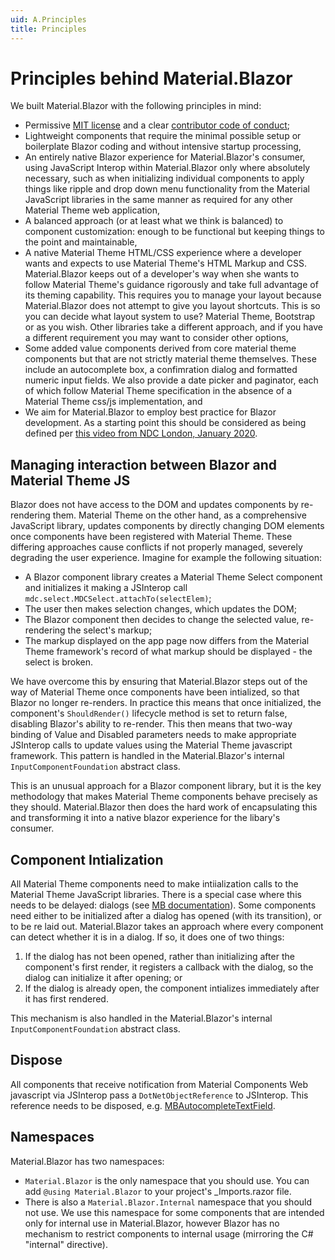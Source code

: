 ```yaml
---
uid: A.Principles
title: Principles
---
```

# Principles behind Material.Blazor

We built Material.Blazor with the following principles in mind:

- Permissive [MIT license](xref:A.License) and a clear [contributor code of conduct](xref:A.CodeOfConduct);
- Lightweight components that require the minimal possible setup or boilerplate Blazor coding and without intensive startup processing,
- An entirely native Blazor experience for Material.Blazor's consumer, using JavaScript Interop within Material.Blazor only where absolutely necessary, such as when initializing individual components to apply things like ripple and drop down menu functionality from the Material JavaScript libraries in the same manner as required for any other Material Theme web application,
- A balanced approach (or at least what we think is balanced) to component customization: enough to be functional but keeping things to the point and maintainable,
- A native Material Theme HTML/CSS experience where a developer wants and expects to use Material Theme's HTML Markup and CSS. Material.Blazor keeps out of a developer's way when she wants to follow Material Theme's guidance rigorously and take full advantage of its theming capability. This requires you to manage your layout because Material.Blazor does not attempt to give you layout shortcuts. This is so you can decide what layout system to use? Material Theme, Bootstrap or as you wish. Other libraries take a different approach, and if you have a different requirement you may want to consider other options,
- Some added value components derived from core material theme components but that are not strictly material theme themselves. These include an autocomplete box, a confimration dialog and formatted numeric input fields. We also provide a date picker and paginator, each of which follow Material Theme specification in the absence of a Material Theme css/js implementation, and
- We aim for Material.Blazor to employ best practice for Blazor development. As a starting point this should be considered as being defined per [this video from NDC London, January 2020](https://www.youtube.com/watch?v=QnBYmTpugz0).

## Managing interaction between Blazor and Material Theme JS

Blazor does not have access to the DOM and updates components by re-rendering them. Material Theme on the other hand, as a comprehensive JavaScript library, updates components by directly changing
DOM elements once components have been registered with Material Theme. These differing approaches cause conflicts if not properly managed, severely degrading the user experience. Imagine for example
the following situation:

- A Blazor component library creates a Material Theme Select component and initializes it making a JSInterop call `mdc.select.MDCSelect.attachTo(selectElem)`;
- The user then makes selection changes, which updates the DOM;
- The Blazor component then decides to change the selected value, re-rendering the select's markup;
- The markup displayed on the app page now differs from the Material Theme framework's record of what markup should be displayed - the select is broken.

We have overcome this by ensuring that Material.Blazor steps out of the way of Material Theme once components have been intialized, so that Blazor no longer re-renders. In practice this means that
once initialized, the component's `ShouldRender()` lifecycle method is set to return false, disabling Blazor's ability to re-render. This then means that two-way binding of Value and Disabled
parameters needs to make appropriate JSInterop calls to update values using the Material Theme javascript framework. This pattern is handled in the Material.Blazor's internal `InputComponentFoundation`
abstract class.

This is an unusual approach for a Blazor component library, but it is the key methodology that makes Material Theme components behave precisely as they should. Material.Blazor then does the hard work
of encapsulating this and transforming it into a native blazor experience for the libary's consumer.

## Component Intialization

All Material Theme components need to make intiialization calls to the Material Theme JavaScript libraries. There is a special case where this needs to be delayed: dialogs (see [MB documentation](https://material.io/develop/web/components/dialogs)).
Some components need either to be initialized after a dialog has opened (with its transition), or to be re laid out. Material.Blazor takes an approach where every component can detect whether it is in a dialog.
If so, it does one of two things:

1. If the dialog has not been opened, rather than initializing after the component's first render, it registers a callback with the dialog, so the dialog can initialize it after opening; or
1. If the dialog is already open, the component intializes immediately after it has first rendered.

This mechanism is also handled in the Material.Blazor's internal `InputComponentFoundation` abstract class.

## Dispose

All components that receive notification from Material Components Web javascript via JSInterop pass a `DotNetObjectReference` to JSInterop. This reference needs
to be disposed, e.g. [MBAutocompleteTextField](xref:https://github.com/Material-Blazor/Material.Blazor/blob/main/Material.Blazor/Components/AutocompleteTextField/MBAutocompleteTextField.razor.cs#L166).

## Namespaces

Material.Blazor has two namespaces:

- `Material.Blazor` is the only namespace that you should use. You can add `@using Material.Blazor` to your project's _Imports.razor file.
- There is also a `Material.Blazor.Internal` namespace that you should not use. We use this namespace for some components that are intended only for internal use in Material.Blazor, however Blazor has no mechanism to restrict components to internal usage (mirroring the C# "internal" directive).
